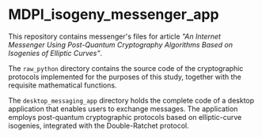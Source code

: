# MDPI_isogeny_messenger_app

This repository contains messenger's files for article *"An Internet Messenger Using Post-Quantum Cryptography Algorithms Based on Isogenies of Elliptic Curves"*.

The `raw_python` directory contains the source code of the cryptographic protocols implemented for the purposes of this study, together with the requisite mathematical functions.

The `desktop_messaging_app` directory holds the complete code of a desktop application that enables users to exchange messages. The application employs post-quantum cryptographic protocols based on elliptic-curve isogenies, integrated with the Double-Ratchet protocol.

